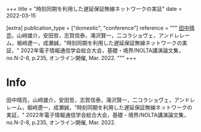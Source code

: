 +++
title = "時刻同期を利用した遅延保証無線ネットワークの実証"
date = 2022-03-15

[extra]
publication_type = ["domestic", "conference"]
reference = """
<u>田中晴亮</u>，山﨑雄介，安田哲，志賀信泰，滝沢賢一，二コラショヴェ，アンドレレーム，堀﨑遼一，成瀬誠，"時刻同期を利用した遅延保証無線ネットワークの実証，" 2022年電子情報通信学会総合大会，基礎・境界/NOLTA講演論文集，no.N-2-8, p.235, オンライン開催, Mar. 2022.
"""
+++

# Info

田中晴亮，山﨑雄介，安田哲，志賀信泰，滝沢賢一，二コラショヴェ，アンドレレーム，堀﨑遼一，成瀬誠，"時刻同期を利用した遅延保証無線ネットワークの実証，" 2022年電子情報通信学会総合大会，基礎・境界/NOLTA講演論文集，no.N-2-8, p.235, オンライン開催, Mar. 2022.

